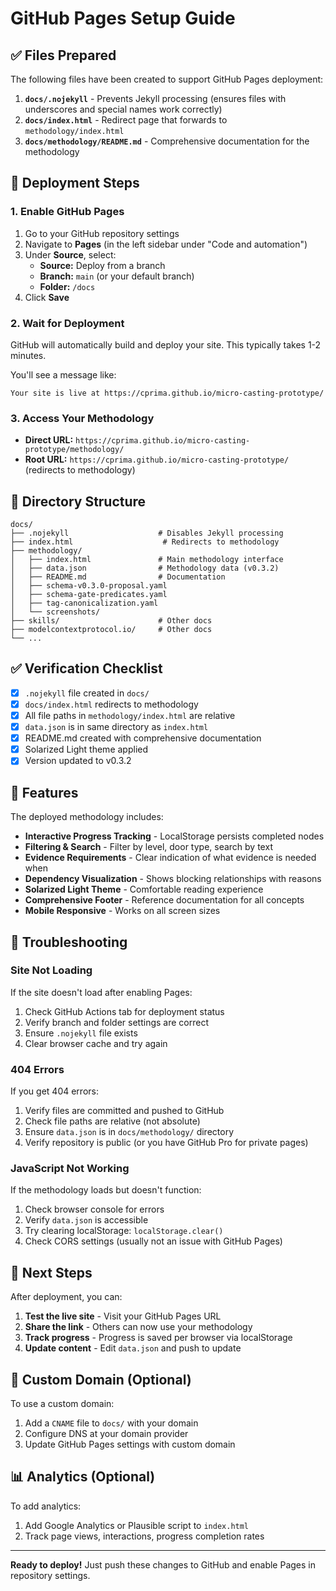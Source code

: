 # GitHub Pages Setup Guide

## ✅ Files Prepared

The following files have been created to support GitHub Pages deployment:

1. **`docs/.nojekyll`** - Prevents Jekyll processing (ensures files with underscores and special names work correctly)
2. **`docs/index.html`** - Redirect page that forwards to `methodology/index.html`
3. **`docs/methodology/README.md`** - Comprehensive documentation for the methodology

## 🚀 Deployment Steps

### 1. Enable GitHub Pages

1. Go to your GitHub repository settings
2. Navigate to **Pages** (in the left sidebar under "Code and automation")
3. Under **Source**, select:
   - **Source:** Deploy from a branch
   - **Branch:** `main` (or your default branch)
   - **Folder:** `/docs`
4. Click **Save**

### 2. Wait for Deployment

GitHub will automatically build and deploy your site. This typically takes 1-2 minutes.

You'll see a message like:
```
Your site is live at https://cprima.github.io/micro-casting-prototype/
```

### 3. Access Your Methodology

- **Direct URL:** `https://cprima.github.io/micro-casting-prototype/methodology/`
- **Root URL:** `https://cprima.github.io/micro-casting-prototype/` (redirects to methodology)

## 📁 Directory Structure

```
docs/
├── .nojekyll                    # Disables Jekyll processing
├── index.html                    # Redirects to methodology
├── methodology/
│   ├── index.html               # Main methodology interface
│   ├── data.json                # Methodology data (v0.3.2)
│   ├── README.md                # Documentation
│   ├── schema-v0.3.0-proposal.yaml
│   ├── schema-gate-predicates.yaml
│   ├── tag-canonicalization.yaml
│   └── screenshots/
├── skills/                      # Other docs
├── modelcontextprotocol.io/     # Other docs
└── ...
```

## ✅ Verification Checklist

- [x] `.nojekyll` file created in `docs/`
- [x] `docs/index.html` redirects to methodology
- [x] All file paths in `methodology/index.html` are relative
- [x] `data.json` is in same directory as `index.html`
- [x] README.md created with comprehensive documentation
- [x] Solarized Light theme applied
- [x] Version updated to v0.3.2

## 🎨 Features

The deployed methodology includes:

- **Interactive Progress Tracking** - LocalStorage persists completed nodes
- **Filtering & Search** - Filter by level, door type, search by text
- **Evidence Requirements** - Clear indication of what evidence is needed when
- **Dependency Visualization** - Shows blocking relationships with reasons
- **Solarized Light Theme** - Comfortable reading experience
- **Comprehensive Footer** - Reference documentation for all concepts
- **Mobile Responsive** - Works on all screen sizes

## 🔧 Troubleshooting

### Site Not Loading

If the site doesn't load after enabling Pages:

1. Check GitHub Actions tab for deployment status
2. Verify branch and folder settings are correct
3. Ensure `.nojekyll` file exists
4. Clear browser cache and try again

### 404 Errors

If you get 404 errors:

1. Verify files are committed and pushed to GitHub
2. Check file paths are relative (not absolute)
3. Ensure `data.json` is in `docs/methodology/` directory
4. Verify repository is public (or you have GitHub Pro for private pages)

### JavaScript Not Working

If the methodology loads but doesn't function:

1. Check browser console for errors
2. Verify `data.json` is accessible
3. Try clearing localStorage: `localStorage.clear()`
4. Check CORS settings (usually not an issue with GitHub Pages)

## 📝 Next Steps

After deployment, you can:

1. **Test the live site** - Visit your GitHub Pages URL
2. **Share the link** - Others can now use your methodology
3. **Track progress** - Progress is saved per browser via localStorage
4. **Update content** - Edit `data.json` and push to update

## 🎯 Custom Domain (Optional)

To use a custom domain:

1. Add a `CNAME` file to `docs/` with your domain
2. Configure DNS at your domain provider
3. Update GitHub Pages settings with custom domain

## 📊 Analytics (Optional)

To add analytics:

1. Add Google Analytics or Plausible script to `index.html`
2. Track page views, interactions, progress completion rates

---

**Ready to deploy!** Just push these changes to GitHub and enable Pages in repository settings.
